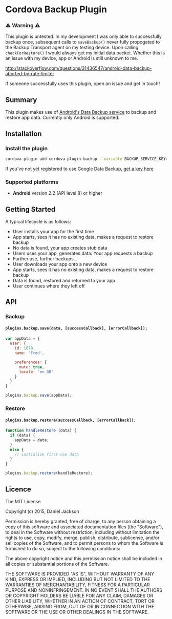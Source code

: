 # Cordova Backup Plugin

### ⚠ Warning ⚠
This plugin is untested. In my development I was only able to successfully backup once, subsequent calls to `saveBackup()` never fully propogated to the Backup Transport agent on my testing device. Upon calling `checkForRestore()` I would always get my initial data packet. Whether this is an issue with my device, app or Android is still unknown to me.

http://stackoverflow.com/questions/31436547/android-data-backup-aborted-by-rate-limiter

If someone successfully uses this plugin, open an issue and get in touch!


## Summary

This plugin makes use of [Android's Data Backup service](http://developer.android.com/guide/topics/data/backup.html) to backup and restore app data. Currently only Android is supported.

## Installation

### Install the plugin

```sh
cordova plugin add cordova-plugin-backup --variable BACKUP_SERVICE_KEY="<API_KEY>"
```

If you've not yet registered to use Google Data Backup, [get a key here](https://developer.android.com/google/backup/signup.html?csw=1)

### Supported platforms

 - **Android** version 2.2 (API level 8) or higher

## Getting Started

A typical lifecycle is as follows:
 - User installs your app for the first time
 - App starts, sees it has no existing data, makes a request to restore backup
 - No data is found, your app creates stub data
 - Users uses your app, generates data: Your app requests a backup
 - Further use, further backups...
 - User downloads your app onto a new device
 - App starts, sees it has no existing data, makes a request to restore backup
 - Data is found, restored and returned to your app
 - User continues where they left off

## API

### Backup

#### `plugins.backup.save(data, [successCallback], [errorCallback]);`

```javascript
var appData = {
  user: {
    id: 1678,
    name: 'Fred',

    preferences: {
      mute: true,
      locale: 'en_GB'
    }
  }
}

plugins.backup.save(appData);
```

### Restore

#### `plugins.backup.restore(successCallback, [errorCallback]);`

```javascript
function handleRestore (data) {
  if (data) {
    appData = data;
  }
  else {
    // initialize first-use data
  }
}

plugins.backup.restore(handleRestore);
```

## Licence

The MIT License

Copyright (c) 2015, Daniel Jackson

Permission is hereby granted, free of charge, to any person obtaining a copy
of this software and associated documentation files (the "Software"), to deal
in the Software without restriction, including without limitation the rights
to use, copy, modify, merge, publish, distribute, sublicense, and/or sell
copies of the Software, and to permit persons to whom the Software is
furnished to do so, subject to the following conditions:

The above copyright notice and this permission notice shall be included in
all copies or substantial portions of the Software.

THE SOFTWARE IS PROVIDED "AS IS", WITHOUT WARRANTY OF ANY KIND, EXPRESS OR
IMPLIED, INCLUDING BUT NOT LIMITED TO THE WARRANTIES OF MERCHANTABILITY,
FITNESS FOR A PARTICULAR PURPOSE AND NONINFRINGEMENT. IN NO EVENT SHALL THE
AUTHORS OR COPYRIGHT HOLDERS BE LIABLE FOR ANY CLAIM, DAMAGES OR OTHER
LIABILITY, WHETHER IN AN ACTION OF CONTRACT, TORT OR OTHERWISE, ARISING FROM,
OUT OF OR IN CONNECTION WITH THE SOFTWARE OR THE USE OR OTHER DEALINGS IN
THE SOFTWARE.
